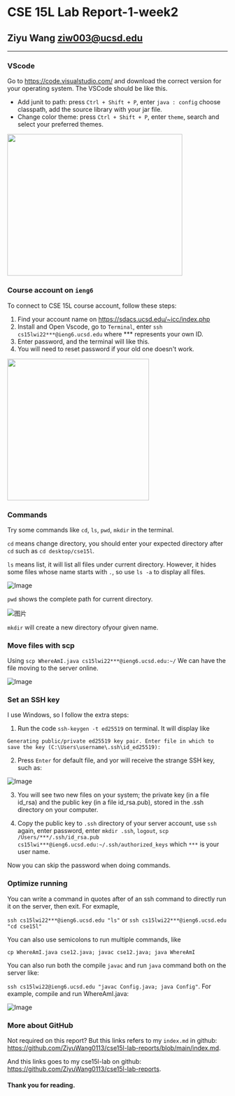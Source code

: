 # CSE 15L Lab Report-1-week2

## Ziyu Wang ziw003@ucsd.edu
-----
### VScode
Go to https://code.visualstudio.com/ and download the correct version for your operating system. The VSCode should be like this.
* Add junit to path: press `Ctrl + Shift + P`, enter `java : config` choose classpath, add the source library with your jar file.
* Change color theme: press `Ctrl + Shift + P`, enter `theme`, search and select your preferred themes.

<img src="https://user-images.githubusercontent.com/57332517/149253827-9929a540-a25c-4b22-806b-e24279a0f494.png" width="400" height="324">

### Course account on `ieng6`
To connect to CSE 15L course account, follow these steps:

1. Find your account name on https://sdacs.ucsd.edu/~icc/index.php
2. Install and Open Vscode, go to `Terminal`, enter `ssh cs15lwi22***@ieng6.ucsd.edu` where *** represents your own ID.
3. Enter password, and the terminal will like this.
4. You will need to reset password if your old one doesn't work.
<img src="https://user-images.githubusercontent.com/57332517/149253376-b4cba662-0d67-467a-b678-fe5d02c1975d.png" width="324" height="324">

### Commands
Try some commands like `cd`, `ls`, `pwd`, `mkdir` in the terminal.

`cd` means change directory, you should enter your expected directory after `cd` such as ```cd desktop/cse15l```.

`ls` means list, it will list all files under current directory. However, it hides some files whose name starts with `.`, so use `ls -a` to display all files.

![Image](https://user-images.githubusercontent.com/57332517/149254621-995667fb-995f-4822-87a5-a2ecaf8b8e46.png)

`pwd` shows the complete path for current directory.

![图片](https://user-images.githubusercontent.com/57332517/149254753-fc655500-d905-45f8-94a4-467f041e8f5b.png)

`mkdir` will create a new directory ofyour given name.

### Move files with scp

Using `scp WhereAmI.java cs15lwi22***@ieng6.ucsd.edu:~/` We can have the file moving to the server online.

![Image](https://user-images.githubusercontent.com/57332517/149255627-e7da6c7f-d23d-42a7-8ecc-3095f76aba7b.png)

### Set an SSH key
I use Windows, so I follow the extra steps:

1. Run the code `ssh-keygen -t ed25519` on terminal. It will display like 

```Generating public/private ed25519 key pair. Enter file in which to save the key (C:\Users\username\.ssh\id_ed25519):```

2. Press `Enter` for default file, and yor will receive the strange SSH key, such as:

![Image](https://user-images.githubusercontent.com/57332517/149256053-0164d7ef-a42e-46cf-b719-19589446150d.png)

3. You will see two new files on your system; the private key (in a file id_rsa) and the public key (in a file id_rsa.pub), stored in the .ssh directory on your computer.

4. Copy the public key to `.ssh` directory of your server account, use `ssh` again, enter password, enter `mkdir .ssh`, `logout`, `scp /Users/***/.ssh/id_rsa.pub cs15lwi***@ieng6.ucsd.edu:~/.ssh/authorized_keys` which `***` is your user name.

Now you can skip the password when doing commands.

### Optimize running
You can write a command in quotes after of an ssh command to directly run it on the server, then exit. For exmaple,

`ssh cs15lwi22***@ieng6.ucsd.edu "ls"` or `ssh cs15lwi22***@ieng6.ucsd.edu "cd cse15l"`

You can also use semicolons to run multiple commands, like

`cp WhereAmI.java cse12.java; javac cse12.java; java WhereAmI`

You can also run both the compile `javac` and run `java` command both on the server like:

`ssh cs15lwi22@ieng6.ucsd.edu "javac Config.java; java Config"`. For example, compile and run WhereAmI.java:

![Image](https://user-images.githubusercontent.com/57332517/149257249-9ddcd679-8863-4f91-842c-f88ce463400a.png)

### More about GitHub
Not required on this report? 
But this links refers to my `index.md` in github: https://github.com/ZiyuWang0113/cse15l-lab-reports/blob/main/index.md.

And this links goes to my cse15l-lab on github: https://github.com/ZiyuWang0113/cse15l-lab-reports.

#### Thank you for reading. #### 
